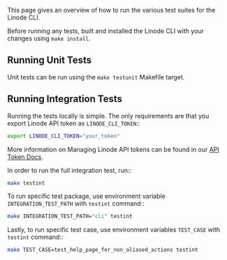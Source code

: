 This page gives an overview of how to run the various test suites for the Linode CLI.

Before running any tests, built and installed the Linode CLI with your changes using `make install`.

## Running Unit Tests

Unit tests can be run using the `make testunit` Makefile target.

## Running Integration Tests

Running the tests locally is simple. The only requirements are that you export Linode API token as `LINODE_CLI_TOKEN`::
```bash
export LINODE_CLI_TOKEN="your_token"
```

More information on Managing Linode API tokens can be found in our [API Token Docs](https://www.linode.com/docs/products/tools/api/guides/manage-api-tokens/).

In order to run the full integration test, run::
```bash
make testint
```

To run specific test package, use environment variable `INTEGRATION_TEST_PATH` with `testint` command::
```bash
make INTEGRATION_TEST_PATH="cli" testint
```

Lastly, to run specific test case, use environment variables `TEST_CASE` with `testint` command::
```bash
make TEST_CASE=test_help_page_for_non_aliased_actions testint
```
